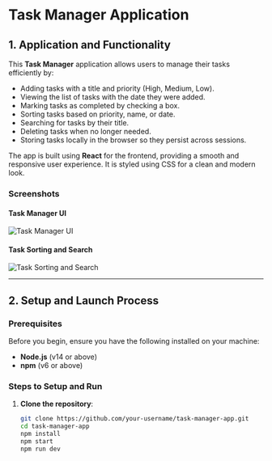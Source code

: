 # Task Manager Application

## 1. Application and Functionality

This **Task Manager** application allows users to manage their tasks efficiently by:

- Adding tasks with a title and priority (High, Medium, Low).
- Viewing the list of tasks with the date they were added.
- Marking tasks as completed by checking a box.
- Sorting tasks based on priority, name, or date.
- Searching for tasks by their title.
- Deleting tasks when no longer needed.
- Storing tasks locally in the browser so they persist across sessions.

The app is built using **React** for the frontend, providing a smooth and responsive user experience. It is styled using CSS for a clean and modern look.

### Screenshots

#### Task Manager UI
![Task Manager UI](./screenshots/screenshot1.png)

#### Task Sorting and Search
![Task Sorting and Search](./screenshots/screenshot2.png)

---

## 2. Setup and Launch Process

### Prerequisites

Before you begin, ensure you have the following installed on your machine:

- **Node.js** (v14 or above)
- **npm** (v6 or above)

### Steps to Setup and Run

1. **Clone the repository**:
   ```bash
   git clone https://github.com/your-username/task-manager-app.git
   cd task-manager-app
   npm install
   npm start
   npm run dev
